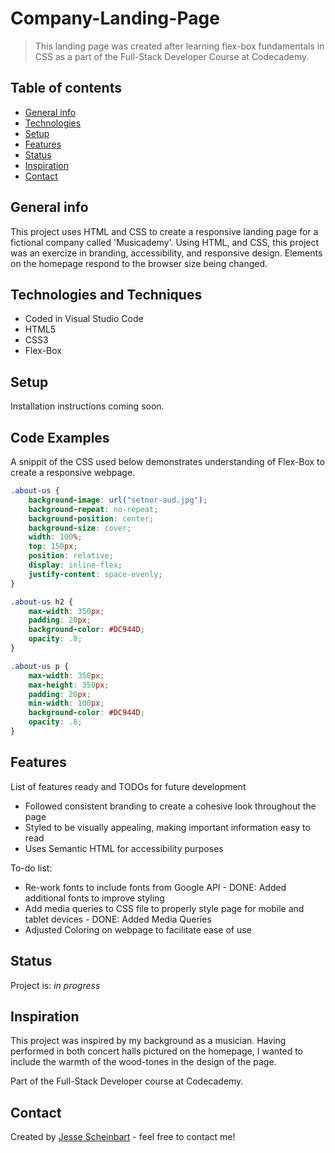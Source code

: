 # Company-Landing-Page
> This landing page was created after learning flex-box fundamentals in CSS as a part of the Full-Stack Developer Course at Codecademy.

## Table of contents
* [General info](#general-info)
* [Technologies](#technologies)
* [Setup](#setup)
* [Features](#features)
* [Status](#status)
* [Inspiration](#inspiration)
* [Contact](#contact)

## General info
This project uses HTML and CSS to create a responsive landing page for a fictional company called 'Musicademy'. Using HTML, and CSS, this project was an exercize in branding, accessibility, and responsive design. Elements on the homepage respond to the browser size being changed. 

## Technologies and Techniques
* Coded in Visual Studio Code
* HTML5
* CSS3
* Flex-Box

## Setup
Installation instructions coming soon.

## Code Examples
A snippit of the CSS used below demonstrates understanding of Flex-Box to create a responsive webpage. 

```CSS
.about-us {
    background-image: url("setnor-aud.jpg");
    background-repeat: no-repeat;
    background-position: center;
    background-size: cover;
    width: 100%;
    top: 150px;
    position: relative;
    display: inline-flex;
    justify-content: space-evenly;
}

.about-us h2 {
    max-width: 350px;
    padding: 20px;
    background-color: #DC944D;
    opacity: .8;
}

.about-us p {
    max-width: 350px;
    max-height: 350px;
    padding: 20px;
    min-width: 100px;
    background-color: #DC944D;
    opacity: .8;
}
```
## Features
List of features ready and TODOs for future development
* Followed consistent branding to create a cohesive look throughout the page
* Styled to be visually appealing, making important information easy to read
* Uses Semantic HTML for accessibility purposes

To-do list:
* Re-work fonts to include fonts from Google API - DONE: Added additional fonts to improve styling
* Add media queries to CSS file to properly style page for mobile and tablet devices - DONE: Added Media Queries
* Adjusted Coloring on webpage to facilitate ease of use

## Status
Project is: _in progress_

## Inspiration
This project was inspired by my background as a musician. Having performed in both concert halls pictured on the homepage, I wanted to include the warmth of the wood-tones in the design of the page.

Part of the Full-Stack Developer course at Codecademy. 

## Contact
Created by [Jesse Scheinbart](https://www.linkedin.com/in/jesse-scheinbart/) - feel free to contact me!
